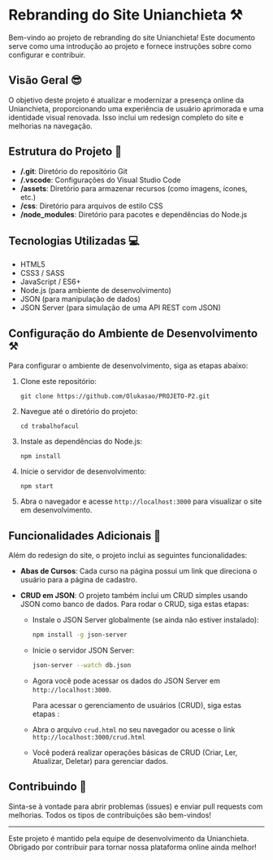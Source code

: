 # Rebranding do Site Unianchieta ⚒️

Bem-vindo ao projeto de rebranding do site Unianchieta! Este documento serve como uma introdução ao projeto e fornece instruções sobre como configurar e contribuir.

## Visão Geral 😎

O objetivo deste projeto é atualizar e modernizar a presença online da Unianchieta, proporcionando uma experiência de usuário aprimorada e uma identidade visual renovada. Isso inclui um redesign completo do site e melhorias na navegação.

## Estrutura do Projeto 🏨

- **/.git**: Diretório do repositório Git
- **/.vscode**: Configurações do Visual Studio Code
- **/assets**: Diretório para armazenar recursos (como imagens, ícones, etc.)
- **/css**: Diretório para arquivos de estilo CSS
- **/node_modules**: Diretório para pacotes e dependências do Node.js

## Tecnologias Utilizadas 💻

- HTML5
- CSS3 / SASS
- JavaScript / ES6+
- Node.js (para ambiente de desenvolvimento)
- JSON (para manipulação de dados)
- JSON Server (para simulação de uma API REST com JSON)

## Configuração do Ambiente de Desenvolvimento ⚒️

Para configurar o ambiente de desenvolvimento, siga as etapas abaixo:

1. Clone este repositório:

   ```
   git clone https://github.com/Olukasao/PROJETO-P2.git
   ```

2. Navegue até o diretório do projeto:

   ```
   cd trabalhofacul
   ```

3. Instale as dependências do Node.js:

   ```
   npm install
   ```

4. Inicie o servidor de desenvolvimento:

   ```
   npm start
   ```

5. Abra o navegador e acesse `http://localhost:3000` para visualizar o site em desenvolvimento.

## Funcionalidades Adicionais 🚀

Além do redesign do site, o projeto inclui as seguintes funcionalidades:

- **Abas de Cursos**: Cada curso na página possui um link que direciona o usuário para a página de cadastro.

- **CRUD em JSON**: O projeto também inclui um CRUD simples usando JSON como banco de dados. Para rodar o CRUD, siga estas etapas:

  - Instale o JSON Server globalmente (se ainda não estiver instalado):

    ```bash
    npm install -g json-server
    ```

  - Inicie o servidor JSON Server:

    ```bash
    json-server --watch db.json
    ```

  - Agora você pode acessar os dados do JSON Server em `http://localhost:3000`.

    Para acessar o gerenciamento de usuários (CRUD), siga estas etapas :

  - Abra o arquivo `crud.html` no seu navegador ou acesse o link `http://localhost:3000/crud.html`

  - Você poderá realizar operações básicas de CRUD (Criar, Ler, Atualizar, Deletar) para gerenciar dados.

## Contribuindo 🤝

Sinta-se à vontade para abrir problemas (issues) e enviar pull requests com melhorias. Todos os tipos de contribuições são bem-vindos!

---

Este projeto é mantido pela equipe de desenvolvimento da Unianchieta. Obrigado por contribuir para tornar nossa plataforma online ainda melhor!
